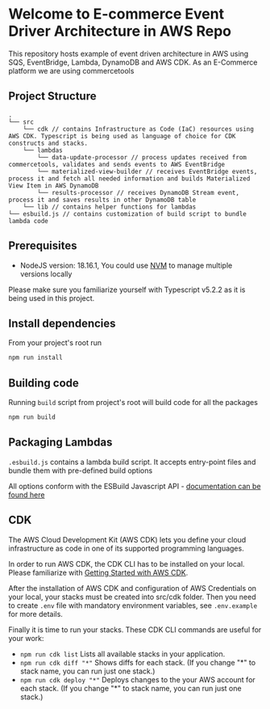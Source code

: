 # Welcome to E-commerce Event Driver Architecture in AWS Repo

This repository hosts example of event driven architecture in AWS using SQS, EventBridge, Lambda, DynamoDB and AWS CDK. As an E-Commerce platform we are using commercetools

## Project Structure

```text
.
└── src
    └── cdk // contains Infrastructure as Code (IaC) resources using AWS CDK. Typescript is being used as language of choice for CDK constructs and stacks.
    └── lambdas
        └── data-update-processor // process updates received from commercetools, validates and sends events to AWS EventBridge
        └── materialized-view-builder // receives EventBridge events, process it and fetch all needed information and builds Materialized View Item in AWS DynamoDB
        └── results-processor // receives DynamoDB Stream event, process it and saves results in other DynamoDB table
    └── lib // contains helper functions for lambdas
└── esbuild.js // contains customization of build script to bundle lambda code
```

## Prerequisites

- NodeJS version: 18.16.1, You could use [NVM](https://github.com/nvm-sh/nvm) to manage multiple versions locally

Please make sure you familiarize yourself with Typescript v5.2.2 as it is being used in this project.

## Install dependencies

From your project's root run

```bash
npm run install
```

## Building code

Running `build` script from project's root will build code for all the packages

```bash
npm run build
```

## Packaging Lambdas

`.esbuild.js` contains a lambda build script. It accepts entry-point files and bundle them with pre-defined build options

All options conform with the ESBuild Javascript API - [documentation can be found here](https://esbuild.github.io/api/)

## CDK

The AWS Cloud Development Kit (AWS CDK) lets you define your cloud infrastructure as code in one of its supported programming languages.

In order to run AWS CDK, the CDK CLI has to be installed on your local. Please familiarize with [Getting Started with AWS CDK](https://docs.aws.amazon.com/cdk/v2/guide/getting_started.html).

After the installation of AWS CDK and configuration of AWS Credentials on your local, your stacks must be created into src/cdk folder. Then you need to create `.env` file with mandatory environment variables, see `.env.example` for more details.

Finally it is time to run your stacks. These CDK CLI commands are useful for your work:

- `npm run cdk list` Lists all available stacks in your application.
- `npm run cdk diff "*"` Shows diffs for each stack. (If you change "\*" to stack name, you can run just one stack.)
- `npm run cdk deploy "*"` Deploys changes to the your AWS account for each stack. (If you change "\*" to stack name, you can run just one stack.)
